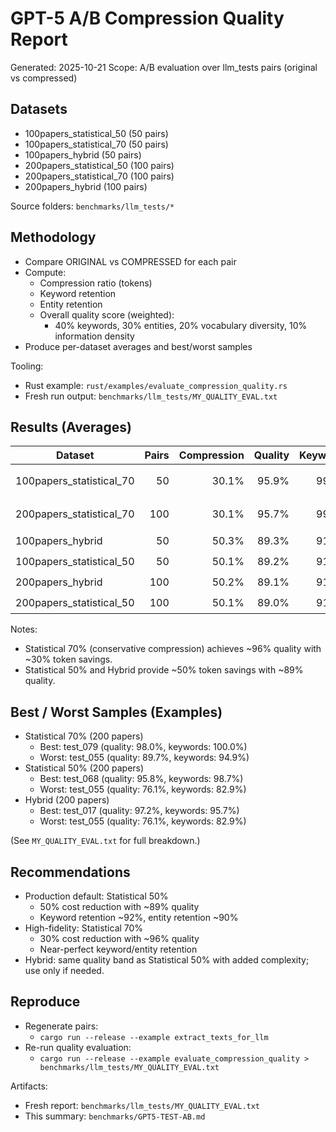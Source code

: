 # GPT-5 A/B Compression Quality Report

Generated: 2025-10-21
Scope: A/B evaluation over llm_tests pairs (original vs compressed)

## Datasets

- 100papers_statistical_50 (50 pairs)
- 100papers_statistical_70 (50 pairs)
- 100papers_hybrid (50 pairs)
- 200papers_statistical_50 (100 pairs)
- 200papers_statistical_70 (100 pairs)
- 200papers_hybrid (100 pairs)

Source folders: `benchmarks/llm_tests/*`

## Methodology

- Compare ORIGINAL vs COMPRESSED for each pair
- Compute:
  - Compression ratio (tokens)
  - Keyword retention
  - Entity retention
  - Overall quality score (weighted):
    - 40% keywords, 30% entities, 20% vocabulary diversity, 10% information density
- Produce per-dataset averages and best/worst samples

Tooling:
- Rust example: `rust/examples/evaluate_compression_quality.rs`
- Fresh run output: `benchmarks/llm_tests/MY_QUALITY_EVAL.txt`

## Results (Averages)

| Dataset | Pairs | Compression | Quality | Keywords | Entities | Rating |
|--------|------:|------------:|--------:|---------:|---------:|:------:|
| 100papers_statistical_70 | 50  | 30.1% | 95.9% | 99.1% | 98.4% | 🟢 Excellent |
| 200papers_statistical_70 | 100 | 30.1% | 95.7% | 99.2% | 97.9% | 🟢 Excellent |
| 100papers_hybrid         | 50  | 50.3% | 89.3% | 91.3% | 90.6% | 🟡 Good |
| 100papers_statistical_50 | 50  | 50.1% | 89.2% | 91.3% | 90.7% | 🟡 Good |
| 200papers_hybrid         | 100 | 50.2% | 89.1% | 91.6% | 89.5% | 🟡 Good |
| 200papers_statistical_50 | 100 | 50.1% | 89.0% | 91.7% | 89.6% | 🟡 Good |

Notes:
- Statistical 70% (conservative compression) achieves ~96% quality with ~30% token savings.
- Statistical 50% and Hybrid provide ~50% token savings with ~89% quality.

## Best / Worst Samples (Examples)

- Statistical 70% (200 papers)
  - Best:  test_079 (quality: 98.0%, keywords: 100.0%)
  - Worst: test_055 (quality: 89.7%, keywords: 94.9%)
- Statistical 50% (200 papers)
  - Best:  test_068 (quality: 95.8%, keywords: 98.7%)
  - Worst: test_055 (quality: 76.1%, keywords: 82.9%)
- Hybrid (200 papers)
  - Best:  test_017 (quality: 97.2%, keywords: 95.7%)
  - Worst: test_055 (quality: 76.1%, keywords: 82.9%)

(See `MY_QUALITY_EVAL.txt` for full breakdown.)

## Recommendations

- Production default: Statistical 50%
  - 50% cost reduction with ~89% quality
  - Keyword retention ~92%, entity retention ~90%
- High-fidelity: Statistical 70%
  - 30% cost reduction with ~96% quality
  - Near-perfect keyword/entity retention
- Hybrid: same quality band as Statistical 50% with added complexity; use only if needed.

## Reproduce

- Regenerate pairs:
  - `cargo run --release --example extract_texts_for_llm`
- Re-run quality evaluation:
  - `cargo run --release --example evaluate_compression_quality > benchmarks/llm_tests/MY_QUALITY_EVAL.txt`

Artifacts:
- Fresh report: `benchmarks/llm_tests/MY_QUALITY_EVAL.txt`
- This summary: `benchmarks/GPT5-TEST-AB.md`
